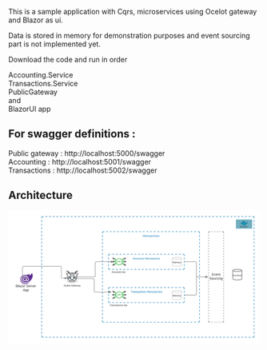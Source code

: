 
This is a sample application with Cqrs, microservices using Ocelot gateway and Blazor as ui.

Data is stored in memory for demonstration purposes and event sourcing part is not implemented yet.

Download the code and run in order

Accounting.Service </br>
Transactions.Service </br>
PublicGateway </br>
and </br>
BlazorUI app </br>

<h2> For swagger definitions : </h2>

Public gateway : http://localhost:5000/swagger </br>
Accounting : http://localhost:5001/swagger </br>
Transactions : http://localhost:5002/swagger </br>

<h2>Architecture</h2>
<img src="img/architecture.png">


